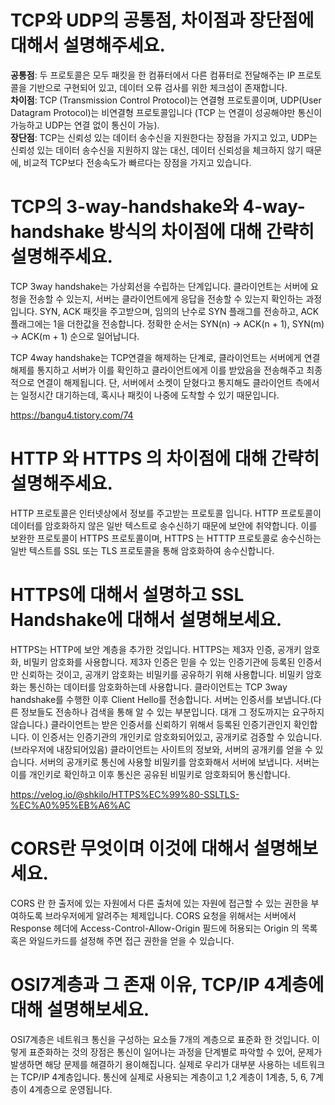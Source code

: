 # TCP와 UDP의 공통점, 차이점과 장단점에 대해서 설명해주세요.

**공통점**: 두 프로토콜은 모두 패킷을 한 컴퓨터에서 다른 컴퓨터로 전달해주는 IP 프로토콜을 기반으로 구현되어 있고, 데이터 오류 검사를 위한 체크섬이 존재합니다. <br>
**차이점**: TCP (Transmission Control Protocol)는 연결형 프로토콜이며, UDP(User Datagram Protocol)는 비연결형 프로토콜입니다 (TCP 는 연결이 성공해야만 통신이 가능하고 UDP는 연결 없이 통신이 가능). <br>
**장단점**: TCP는 신뢰성 있는 데이터 송수신을 지원한다는 장점을 가지고 있고, UDP는 신뢰성 있는 데이터 송수신을 지원하지 않는 대신, 데이터 신뢰성을 체크하지 않기 때문에, 비교적 TCP보다 전송속도가 빠르다는 장점을 가지고 있습니다. <br>

# TCP의 3-way-handshake와 4-way-handshake 방식의 차이점에 대해 간략히 설명해주세요.
TCP 3way handshake는 가상회선을 수립하는 단계입니다. 클라이언트는 서버에 요청을 전송할 수 있는지, 서버는 클라이언트에게 응답을 전송할 수 있는지 확인하는 과정입니다. SYN, ACK 패킷을 주고받으며, 임의의 난수로 SYN 플래그를 전송하고, ACK 플래그에는 1을 더한값을 전송합니다. 정확한 순서는 SYN(n) -> ACK(n + 1), SYN(m) -> ACK(m + 1) 순으로 일어납니다. <br>

TCP 4way handshake는 TCP연결을 해제하는 단계로, 클라이언트는 서버에게 연결해제를 통지하고 서버가 이를 확인하고 클라이언트에게 이를 받았음을 전송해주고 최종적으로 연결이 해제됩니다. 단, 서버에서 소켓이 닫혔다고 통지해도 클라이언트 측에서는 일정시간 대기하는데, 혹시나 패킷이 나중에 도착할 수 있기 때문입니다. <br>

https://bangu4.tistory.com/74

# HTTP 와 HTTPS 의 차이점에 대해 간략히 설명해주세요.
HTTP 프로토콜은 인터넷상에서 정보를 주고받는 프로토콜 입니다.
HTTP 프로토콜이 데이터를 암호화하지 않은 일반 텍스트로 송수신하기 때문에 보안에 취약합니다.
이를 보완한 프로토콜이 HTTPS 프로토콜이며, HTTPS 는 HTTTP 프로토콜로 송수신하는 일반 텍스트를 SSL 또는 TLS 프로토콜을 통해 암호화하여 송수신합니다.

# HTTPS에 대해서 설명하고 SSL Handshake에 대해서 설명해보세요.
HTTPS는 HTTP에 보안 계층을 추가한 것입니다. HTTPS는 제3자 인증, 공개키 암호화, 비밀키 암호화를 사용합니다.
제3자 인증은 믿을 수 있는 인증기관에 등록된 인증서만 신뢰하는 것이고, 공개키 암호화는 비밀키를 공유하기 위해 사용합니다. 비밀키 암호화는 통신하는 데이터를 암호화하는데 사용합니다.
클라이언트는 TCP 3way handshake를 수행한 이후 Client Hello를 전송합니다. 서버는 인증서를 보냅니다.(다른 정보들도 전송하나 검색을 통해 알 수 있는 부분입니다. 대개 그 정도까지는 요구하지 않습니다.)
클라이언트는 받은 인증서를 신뢰하기 위해서 등록된 인증기관인지 확인합니다. 이 인증서는 인증기관의 개인키로 암호화되어있고, 공개키로 검증할 수 있습니다.(브라우저에 내장되어있음) 클라이언트는 사이트의 정보와, 서버의 공개키를 얻을 수 있습니다.
서버의 공개키로 통신에 사용할 비밀키를 암호화해서 서버에 보냅니다. 서버는 이를 개인키로 확인하고 이후 통신은 공유된 비밀키로 암호화되어 통신합니다. <br>

https://velog.io/@shkilo/HTTPS%EC%99%80-SSLTLS-%EC%A0%95%EB%A6%AC <br>

# CORS란 무엇이며 이것에 대해서 설명해보세요.
CORS 란 한 출저에 있는 자원에서 다른 출처에 있는 자원에 접근할 수 있는 권한을 부여하도록 브라우저에게 알려주는 체제입니다.
CORS 요청을 위해서는 서버에서 Response 헤더에 Access-Control-Allow-Origin 필드에 허용되는 Origin 의 목록 혹은 와일드카드를 설정해 주면 접근 권한을 얻을 수 있습니다.

# OSI7계층과 그 존재 이유, TCP/IP 4계층에 대해 설명해보세요.
OSI7계층은 네트워크 통신을 구성하는 요소들 7개의 계층으로 표준화 한 것입니다. 이렇게 표준화하는 것의 장점은 통신이 일어나는 과정을 단계별로 파악할 수 있어, 문제가 발생하면 해당 문제를 해결하기 용이해집니다. 실제로 우리가 대부분 사용하는 네트워크는 TCP/IP 4계층입니다. 통신에 실제로 사용되는 계층이고 1,2 계층이 1계층, 5, 6, 7계층이 4계층으로 운영됩니다.

